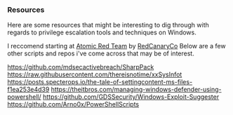 ### Resources

Here are some resources that might be interesting to dig through with regards to privilege escalation tools
and techniques on Windows.

I reccomend starting at [Atomic Red Team](https://github.com/redcanaryco/atomic-red-team) by [RedCanaryCo](https://github.com/redcanaryco)
Below are a few other scripts and repos i've come across that may be of interest.

https://github.com/mdsecactivebreach/SharpPack
https://raw.githubusercontent.com/thereisnotime/xxSysInfot
https://posts.specterops.io/the-tale-of-settingcontent-ms-files-f1ea253e4d39
https://theitbros.com/managing-windows-defender-using-powershell/
https://github.com/GDSSecurity/Windows-Exploit-Suggester
https://github.com/Arno0x/PowerShellScripts

